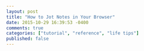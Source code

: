 ```yaml
---
layout: post
title: "How to Jot Notes in Your Browser"
date: 2015-10-29 16:39:53 -0400
comments: true
categories: ["tutorial", "reference", "life tips"]
published: false
---
```

